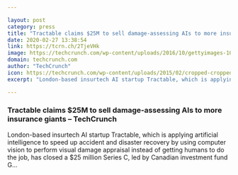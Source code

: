 ```yaml
---

layout: post
category: press
title: "Tractable claims $25M to sell damage-assessing AIs to more insurance giants"
date: 2020-02-27 13:38:54
link: https://tcrn.ch/2TjeVHk
image: https://techcrunch.com/wp-content/uploads/2016/10/gettyimages-106285657.jpg?w=600
domain: techcrunch.com
author: "TechCrunch"
icon: https://techcrunch.com/wp-content/uploads/2015/02/cropped-cropped-favicon-gradient.png?w=180
excerpt: "London-based insurtech AI startup Tractable, which is applying artificial intelligence to speed up accident and disaster recovery by using computer vision to perform visual damage appraisal instead of getting humans to do the job, has closed a $25 million Series C, led by Canadian investment fund G…"

---
```


### Tractable claims $25M to sell damage-assessing AIs to more insurance giants – TechCrunch

London-based insurtech AI startup Tractable, which is applying artificial intelligence to speed up accident and disaster recovery by using computer vision to perform visual damage appraisal instead of getting humans to do the job, has closed a $25 million Series C, led by Canadian investment fund G…